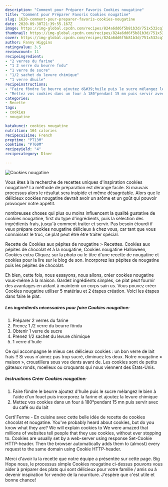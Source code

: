 ```yaml
---
description: "Comment pour Préparer Favoris Cookies nougatine"
title: "Comment pour Préparer Favoris Cookies nougatine"
slug: 1620-comment-pour-preparer-favoris-cookies-nougatine
date: 2020-09-30T21:39:55.167Z
image: https://img-global.cpcdn.com/recipes/824a6dd6f5b81b3d/751x532cq70/cookies-nougatine-photo-principale-de-la-recette.jpg
thumbnail: https://img-global.cpcdn.com/recipes/824a6dd6f5b81b3d/751x532cq70/cookies-nougatine-photo-principale-de-la-recette.jpg
cover: https://img-global.cpcdn.com/recipes/824a6dd6f5b81b3d/751x532cq70/cookies-nougatine-photo-principale-de-la-recette.jpg
author: Fanny Higgins
ratingvalue: 3.5
reviewcount: 11
recipeingredient:
- "2 verres du farine"
- "1 2 verre du beurre fndu"
- "1 verre de sucre"
- "1/2 sachet du levure chimique"
- "1 verre dhuile"
recipeinstructions:
- "Faire fôndre le beurre ajoutez d&#39;huile puis le sucre mélangez le bien à l&#39;aide d&#39;un fouet puis incorporez la farine et ajoutez la levure chimique"
- "Mettez vos cookies dans un four à 180°pendant 15 mn puis servir avec du café ou du lait"
categories:
- Recette
tags:
- cookies
- nougatine

katakunci: cookies nougatine 
nutrition: 164 calories
recipecuisine: French
preptime: "PT13M"
cooktime: "PT60M"
recipeyield: "4"
recipecategory: Dîner

---
```



![Cookies nougatine](https://img-global.cpcdn.com/recipes/824a6dd6f5b81b3d/751x532cq70/cookies-nougatine-photo-principale-de-la-recette.jpg)

Vous êtes à la recherche de recettes uniques d'inspiration cookies nougatine? La méthode de préparation est dérange facile. Si mauvais processus alors le résultat sera insipide et même désagréable. Alors que le délicieux cookies nougatine devrait avoir un arôme et un goût qui pouvoir provoquer notre appétit.

nombreuses choses qui plus ou moins influencent la qualité gustative de cookies nougatine, first du type d'ingrédients, puis la sélection des ingrédients frais, jusqu'à comment traiter et servir. Pas besoin étourdi if veux prépare cookies nougatine délicieux à chez vous, car tant que vous connaissez le truc, ce plat peut être être traiter spécial.

Recette de Cookies aux pépites de nougatine &gt; Recettes. Cookies aux pépites de chocolat et à la nougatine, Cookies nougatine Halloween, Cookies extra Cliquez sur la photo ou le titre d&#39;une recette de nougatine et cookies pour la lire sur le blog de son. Incorporez les pépites de nougatine puis les pépites de chocolat.


Eh bien, cette fois, nous essayons, nous allons, créer cookies nougatine vous-même à la maison. Gardez ingrédients simples, ce plat peut fournir des avantages en aidant à maintenir un corps sain us. Vous pouvez créer Cookies nougatine utiliser 5 matériau et 2 étapes création. Voici les étapes dans faire le plat.

<!--inarticleads1-->

##### Les ingrédients nécessaires pour faire Cookies nougatine:

1. Préparer 2 verres du farine
1. Prenez 1 /2 verre du beurre fôndu
1. Obtenir 1 verre de sucre
1. Prenez 1/2 sachet du levure chimique
1.  1 verre d&#39;huile


Ce qui accompagne le mieux ces délicieux cookies : un bon verre de lait frais !! Si vous n&#39;aimez pas trop sucré, diminuez les deux. Notre nougatine « maison », croustillera sous vos dents avant de. Les cookies sont de petits gâteaux ronds, moelleux ou croquants qui nous viennent des Etats-Unis. 

<!--inarticleads2-->

##### Instructions Créer Cookies nougatine:

1. Faire fôndre le beurre ajoutez d&#39;huile puis le sucre mélangez le bien à l&#39;aide d&#39;un fouet puis incorporez la farine et ajoutez la levure chimique
1. Mettez vos cookies dans un four à 180°pendant 15 mn puis servir avec du café ou du lait


Certi&#39;Ferme - En cuisine avec cette belle idée de recette de cookies chocolat et nougatine. You&#39;ve probably heard about cookies, but do you know what they are? We will explain cookies to We were amazed that millions of websites tell people that they use cookies, without ever stopping to. Cookies are usually set by a web-server using response Set-Cookie HTTP-header. Then the browser automatically adds them to (almost) every request to the same domain using Cookie HTTP-header. 


Merci d'avoir lu la recette que notre équipe a présentée sur cette page. Big Hope nous, le processus simple Cookies nougatine ci-dessus pouvons vous aider à préparer des plats qui sont délicieux pour votre famille / amis ou à devenir inspiration for vendre de la nourriture. J'espère que c'est utile et bonne chance!
